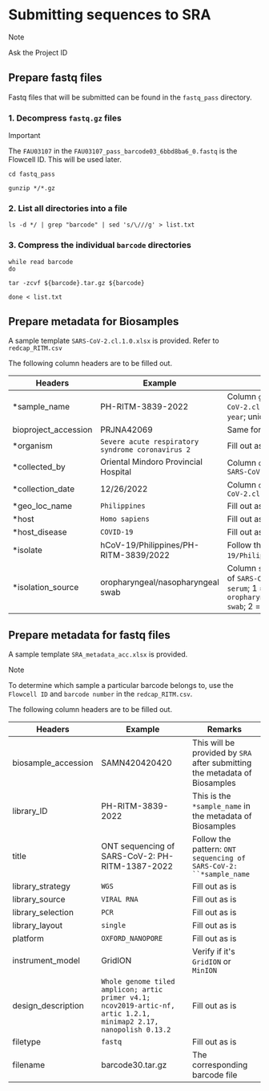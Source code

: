 # Submitting sequences to SRA
> [!NOTE]
Ask the Project ID

## Prepare fastq files
Fastq files that will be submitted can be found in the `fastq_pass` directory.

### 1. Decompress `fastq.gz` files
> [!IMPORTANT]
The `FAU03107` in the `FAU03107_pass_barcode03_6bbd8ba6_0.fastq` is the Flowcell ID. This will be used later.
```
cd fastq_pass

gunzip */*.gz
```


### 2. List all directories into a file

```
ls -d */ | grep "barcode" | sed 's/\///g' > list.txt
```

### 3. Compress the individual `barcode` directories
```
while read barcode
do

tar -zcvf ${barcode}.tar.gz ${barcode}

done < list.txt
```


## Prepare metadata for Biosamples
A sample template `SARS-CoV-2.cl.1.0.xlsx` is provided. Refer to `redcap_RITM.csv`

The following column headers are to be filled out. </br>

| Headers | Example | Remarks |
| ------- | ------- | ------- |
| *sample_name | PH-RITM-3839-2022 | Column `gisaid_name` of `SARS-CoV-2.cl.1.0.xlsx` added with `-year`; unique for each sample |
| bioproject_accession | PRJNA42069 | Same for all samples |
| *organism | `Severe acute respiratory syndrome coronavirus 2` | Fill out as is |
| *collected_by | Oriental Mindoro Provincial Hospital | Column `originating_lab` of `SARS-CoV-2.cl.1.0.xlsx` |
| *collection_date | 12/26/2022 | Column `date_collected` of `SARS-CoV-2.cl.1.0.xlsx` |
| *geo_loc_name | `Philippines` | Fill out as is |
| *host | `Homo sapiens` | Fill out as is |
| *host_disease | `COVID-19` | Fill out as is |
| *isolate | hCoV-19/Philippines/PH-RITM-3839/2022 | Follow the pattern: `hCoV-19/Philippines`/`gisaid_name`/`year` |
| *isolation_source | oropharyngeal/nasopharyngeal swab | Column `sample_type_collected` of `SARS-CoV-2.cl.1.0.xlsx`: 0 = `serum`; 1 = `oropharyngeal/nasopharyngeal swab`; 2 = `other` |


## Prepare metadata for fastq files
A sample template `SRA_metadata_acc.xlsx` is provided.

>[!NOTE]
To determine which sample a particular barcode belongs to, use the `Flowcell ID` and `barcode number` in the `redcap_RITM.csv`.

The following column headers are to be filled out. </br>

| Headers | Example | Remarks |
| ------- | ------- | ------- |
| biosample_accession | SAMN420420420 | This will be provided by `SRA` after submitting the metadata of Biosamples |
| library_ID | PH-RITM-3839-2022 | This is the `*sample_name` in the metadata of Biosamples |
| title | ONT sequencing of SARS-CoV-2: PH-RITM-1387-2022 | Follow the pattern: `ONT sequencing of SARS-CoV-2: ``*sample_name` |
| library_strategy | `WGS` | Fill out as is |
| library_source | `VIRAL RNA` | Fill out as is |
| library_selection | `PCR` | Fill out as is |
| library_layout | `single` | Fill out as is |
| platform | `OXFORD_NANOPORE` | Fill out as is |
| instrument_model | GridION | Verify if it's `GridION` or `MinION`
| design_description | `Whole genome tiled amplicon; artic primer v4.1; ncov2019-artic-nf, artic 1.2.1, minimap2 2.17, nanopolish 0.13.2` | Fill out as is |
| filetype | `fastq` | Fill out as is |
| filename | barcode30.tar.gz | The corresponding barcode file |
